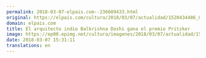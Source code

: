 ```yaml
---
permalink: 2018-03-07-elpais.com--236609433.html
original: https://elpais.com/cultura/2018/03/07/actualidad/1520434486_812078.html#?ref=rss&format=simple&link=link
domain: elpais.com
title: El arquitecto indio Balkrishna Doshi gana el premio Pritzker
image: https://ep00.epimg.net/cultura/imagenes/2018/03/07/actualidad/1520434486_812078_1520434861_rrss_normal.jpg
date: 2018-03-07 15:31:11
translations: en
---
```


